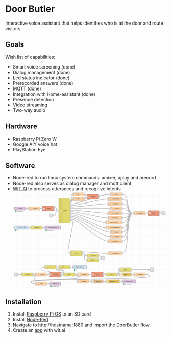 # Door Butler
Interactive voice assistant that helps identifies who is at the door and route visitors<br/>
## Goals
Wish list of capabilities:
* Smart voice screening (done)<br/>
* Dialog management (done)<br/>
* Led status indicator (done)<br/>
* Prerecorded answers (done)<br/>
* MQTT (done)<br/>
* Integration with Home-assistant (done)<br/>
* Presence detection<br/>
* Video streaming<br/>
* Two-way audio<br/>
## Hardware
* Raspberry Pi Zero W<br/>
* Google AIY voice hat<br/>
* PlayStation Eye <br/>
## Software
* Node-red to run linux system commands: amixer, aplay and arecord
* Node-red also serves as dialog manager and mqtt client
* [WIT.AI](https://wit.ai/) to process utterances and recognize intents
![Flow](node-red/butler-flow.png)
## Installation
1. Install [Raspberry Pi OS](https://www.raspberrypi.org/downloads/) to an SD card
2. Install [Node-Red](https://nodered.org/docs/getting-started/raspberrypi)
3. Navigate to http://hostname:1880 and import the [DoorButler flow](https://github.com/RABCbot/door-butler/blob/master/node-red/butler-flow.json)
4. Create an [app](https://wit.ai/docs/quickstart) with wit.ai

